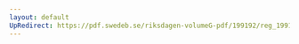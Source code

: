 ```yaml
---
layout: default
UpRedirect: https://pdf.swedeb.se/riksdagen-volumeG-pdf/199192/reg_199192/reg_199192_0657.pdf
---
```

